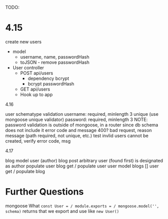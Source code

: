 TODO:
# 4.15
create new users
  + model
    + username, name, passwordHash
    + toJSON - remove passwordHash
  + User controller
    + POST api/users
      + dependency bcrypt
      + bcrypt passwordHash
    + GET api/users
    + Hook up to app

4.16

user schematype validation
  username:
    required, minlength 3
    unique (use mongoose unique validator)
  password:
    required, minlength 3
    NOTE: password validation is outside of mongoose, in a router since db schema does not include it
  error code and message
    400? bad request, reason message (path required, not unique, etc.)
  test
    invlid users cannot be created, verify error code, msg

4.17

blog model
  user (author)
blog post
  arbitrary user (found first) is designated as author
  populate user
blog get /
  populate user
user model
  blogs []
user get /
  populate blog
  


# Further Questions

mongoose
What `const User = / module.exports = / mongoose.model('', schema)` returns that we export and use like `new User()`
